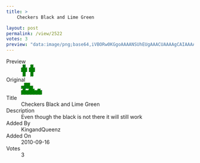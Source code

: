 ```yaml
---
title: >
    Checkers Black and Lime Green

layout: post
permalink: /view/2522
votes: 3
preview: "data:image/png;base64,iVBORw0KGgoAAAANSUhEUgAAACUAAAAgCAIAAAAaMSbnAAAABnRSTlMA/wD/AP5AXyvrAAAAnklEQVRIie2W2wqAMAxDE/H/P9n6MB26i2tljgk9L0ZYtDEMR5ENJ8QSLgAgiPq65gGNfdE8qCPr7S4b7dBKFPZSPsZVprepuOc7RiMYNG0p82SZfZL+KCAADukPgPB0dIaNj97ai7U9V9Pj+1OPVu7SaB+fz9hfmtJo9/764v2lOmHy/ujnFz3v/3+fUTy/VHST/5xf4P0V8P6G59sB93x0TFm4rD4AAAAASUVORK5CYII="
---
```

<dl class="side-by-side">
<dt>Preview</dt>
<dd>
    <img class="preview" src="data:image/png;base64,iVBORw0KGgoAAAANSUhEUgAAACUAAAAgCAIAAAAaMSbnAAAABnRSTlMA/wD/AP5AXyvrAAAAnklEQVRIie2W2wqAMAxDE/H/P9n6MB26i2tljgk9L0ZYtDEMR5ENJ8QSLgAgiPq65gGNfdE8qCPr7S4b7dBKFPZSPsZVprepuOc7RiMYNG0p82SZfZL+KCAADukPgPB0dIaNj97ai7U9V9Pj+1OPVu7SaB+fz9hfmtJo9/764v2lOmHy/ujnFz3v/3+fUTy/VHST/5xf4P0V8P6G59sB93x0TFm4rD4AAAAASUVORK5CYII=">
</dd>
<dt>Original</dt>
<dd>
    <img class="preview" src="data:image/png;base64,iVBORw0KGgoAAAANSUhEUgAAAEAAAAAgCAYAAACinX6EAAAAl0lEQVR42u2WSw6AIAxE507e/2z1ExbGRC0hTaEzEBbd2UfnIfC3rG20c+ztUeOrXn7RA/A2+l4LQLkIgN0BkAPkgEIARkd8+YjQA8hqfKKIOG/KbrUVAiAHyAH+Dz9H/zqMDigswb5IZP86h0eKHsD4yEZHIjxSZACyn8H0Z5YeQNXGOyJBDkAOkAPkADlADpAD5ABWADtTEOvPgjvWKwAAAABJRU5ErkJggg==">
</dd>
<dt>Title</dt>
<dd>Checkers Black and Lime Green</dd>
<dt>Description</dt>
<dd>Even though the black is not there it will still work</dd>
<dt>Added By</dt>
<dd>KingandQueenz</dd>
<dt>Added On</dt>
<dd>2010-09-16</dd>
<dt>Votes</dt>
<dd>3</dd>
</dl>
